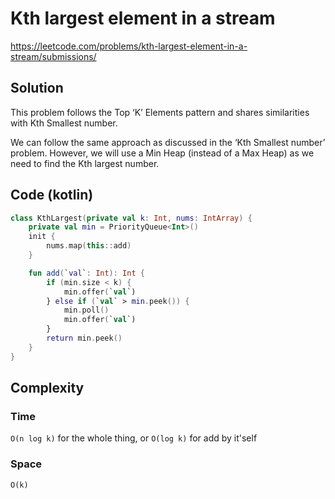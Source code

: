 # Kth largest element in a stream
https://leetcode.com/problems/kth-largest-element-in-a-stream/submissions/
## Solution
This problem follows the Top ‘K’ Elements pattern and shares similarities with Kth Smallest number.

We can follow the same approach as discussed in the ‘Kth Smallest number’ problem. However, we will use a Min Heap (instead of a Max Heap) as we need to find the Kth largest number.
## Code (kotlin)
```kotlin
class KthLargest(private val k: Int, nums: IntArray) {
    private val min = PriorityQueue<Int>()
    init {
        nums.map(this::add)
    }

    fun add(`val`: Int): Int {
        if (min.size < k) {
            min.offer(`val`)
        } else if (`val` > min.peek()) {
            min.poll()
            min.offer(`val`)
        }
        return min.peek()
    }
}
```
## Complexity
### Time
`O(n log k)` for the whole thing, or `O(log k)` for add by it'self
### Space
`O(k)`
